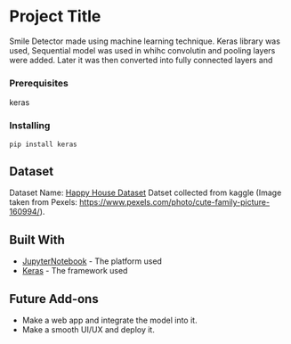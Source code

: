 # Project Title

Smile Detector made using machine learning technique. Keras library was used, Sequential model was used in whihc convolutin and pooling layers were added. Later it was then converted into fully connected layers and 


### Prerequisites

keras


### Installing


```
pip install keras
```

## Dataset
Dataset Name: [Happy House Dataset](https://www.kaggle.com/iarunava/happy-house-dataset)
Datset collected from kaggle (Image taken from Pexels: https://www.pexels.com/photo/cute-family-picture-160994/).


## Built With

* [JupyterNotebook](https://jupyter.org/) - The platform used
* [Keras](https://keras.io/) - The framework used




## Future Add-ons
* Make a web app and integrate the model into it.
* Make a smooth UI/UX and deploy it.
